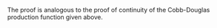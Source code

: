The proof is analogous to the proof of continuity of the Cobb-Douglas
production function given above.
